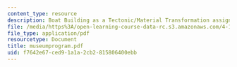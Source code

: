 ```yaml
---
content_type: resource
description: Boat Building as a Tectonic/Material Transformation assignment.
file: /media/https%3A/open-learning-course-data-rc.s3.amazonaws.com/4-131b-architectural-design-level-ii-material-and-tectonic-transformations-the-herreshoff-museum-fall-2003/f7642e67ced91a1a2cb2815806400ebb_museumprogram.pdf
file_type: application/pdf
resourcetype: Document
title: museumprogram.pdf
uid: f7642e67-ced9-1a1a-2cb2-815806400ebb
---
```

